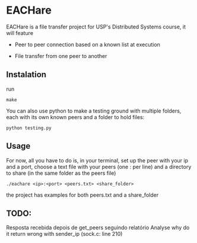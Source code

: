 # EACHare

EACHare is a file transfer project for USP's Distributed Systems course, it will feature

- Peer to peer connection based on a known list at execution

- File transfer from one peer to another

## Instalation

run
```console
make
```

You can also use python to make a testing ground with multiple folders, each with its own known peers and a folder to hold files:
```console
python testing.py
```

## Usage

For now, all you have to do is, in your terminal, set up the peer with your ip and a port, choose a text file with your peers (one <ip>:<port> per line) and a directory to share (in the same folder as the peers file)
```console
./eachare <ip>:<port> <peers.txt> <share_folder>
```
the project has examples for both peers.txt and a share_folder

## TODO:

Resposta recebida depois de get_peers seguindo relatório
Analyse why do it return wrong with sender_ip (sock.c: line 210)